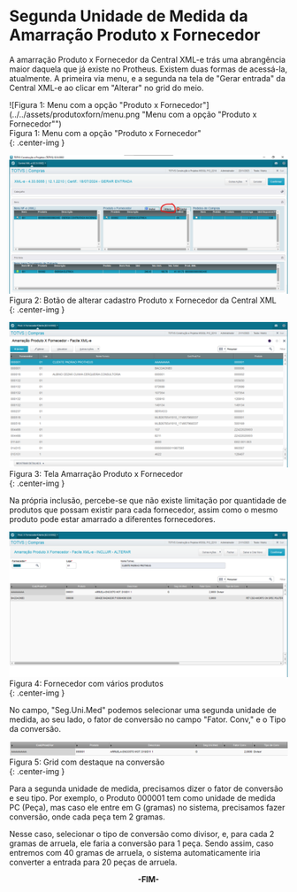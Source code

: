 # Segunda Unidade de Medida da Amarração Produto x Fornecedor

A amarração Produto x Fornecedor da Central XML-e trás uma abrangência maior daquela que já existe no Protheus. Existem duas formas de acessá-la, atualmente. A primeira via menu, e a segunda na tela de "Gerar entrada" da Central XML-e ao clicar em "Alterar" no grid do meio.

![Figura 1: Menu com a opção "Produto x Fornecedor"](../../assets/produtoxforn/menu.png "Menu com a opção "Produto x Fornecedor"")
<br><span id="format">Figura 1: Menu com a opção "Produto x Fornecedor"</span><br>{: .center-img }

![Figura 2: Botão de alterar cadastro Produto x Fornecedor da Central XML](../../assets/produtoxforn/central.png "Botão de alterar cadastro Produto x Fornecedor da Central XML")
<br><span id="format">Figura 2: Botão de alterar cadastro Produto x Fornecedor da Central XML</span><br>{: .center-img }

![Figura 3: Tela Amarração Produto x Fornecedor](../../assets/produtoxforn/tela.png "Tela Amarração Produto x Fornecedor")
<br><span id="format">Figura 3: Tela Amarração Produto x Fornecedor</span><br>{: .center-img }

Na própria inclusão, percebe-se que não existe limitação por quantidade de produtos que possam existir para cada fornecedor, assim como o mesmo produto pode estar amarrado a diferentes fornecedores.

![Figura 4: Fornecedor com vários produtos](../../assets/produtoxforn/fornvariosprods.png "Fornecedor com vários produtos")
<br><span id="format">Figura 4: Fornecedor com vários produtos</span><br>{: .center-img }

No campo, "Seg.Uni.Med" podemos selecionar uma segunda unidade de medida, ao seu lado, o fator de conversão no campo "Fator. Conv," e o Tipo da conversão.

![Figura 5: Grid com destaque na conversão](../../assets/produtoxforn/destaquegrid.png "Grid com destaque na conversão")
<br><span id="format">Figura 5: Grid com destaque na conversão</span><br>{: .center-img }

Para a segunda unidade de medida, precisamos dizer o fator de conversão e seu tipo. Por exemplo, o Produto 000001 tem como unidade de medida PC (Peça), mas caso ele entre em G (gramas) no sistema, precisamos fazer conversão, onde cada peça tem 2 gramas.

Nesse caso, selecionar o tipo de conversão como divisor, e, para cada 2 gramas de arruela, ele faria a conversão para 1 peça. Sendo assim, caso entremos com 40 gramas de arruela, o sistema automaticamente iria converter a entrada para 20 peças de arruela.

<div style="text-align: center; font-weight: bold;">-FIM-</div>